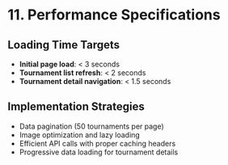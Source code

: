 # 11. Performance Specifications

## Loading Time Targets
- **Initial page load**: < 3 seconds
- **Tournament list refresh**: < 2 seconds
- **Tournament detail navigation**: < 1.5 seconds

## Implementation Strategies
- Data pagination (50 tournaments per page)
- Image optimization and lazy loading
- Efficient API calls with proper caching headers
- Progressive data loading for tournament details
